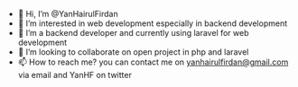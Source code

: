 - 👋 Hi, I’m @YanHairulFirdan
- 👀 I’m interested in web development especially in backend development
- 🌱 I’m a backend developer and currently using laravel for web development
- 💞️ I’m looking to collaborate on open project in php and laravel
- 📫 How to reach me? you can contact me on yanhairulfirdan@gmail.com via email and YanHF on twitter
